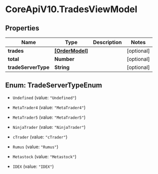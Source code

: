 # CoreApiV10.TradesViewModel

## Properties
Name | Type | Description | Notes
------------ | ------------- | ------------- | -------------
**trades** | [**[OrderModel]**](OrderModel.md) |  | [optional] 
**total** | **Number** |  | [optional] 
**tradeServerType** | **String** |  | [optional] 


<a name="TradeServerTypeEnum"></a>
## Enum: TradeServerTypeEnum


* `Undefined` (value: `"Undefined"`)

* `MetaTrader4` (value: `"MetaTrader4"`)

* `MetaTrader5` (value: `"MetaTrader5"`)

* `NinjaTrader` (value: `"NinjaTrader"`)

* `cTrader` (value: `"cTrader"`)

* `Rumus` (value: `"Rumus"`)

* `Metastock` (value: `"Metastock"`)

* `IDEX` (value: `"IDEX"`)




